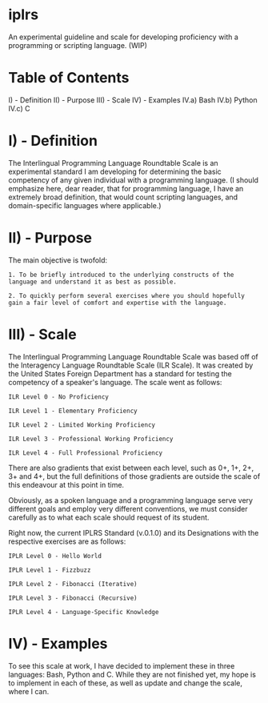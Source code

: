 # iplrs
An experimental guideline and scale for developing proficiency with a programming or scripting language. (WIP)

# Table of Contents

I) - Definition
II) - Purpose
III) - Scale
IV) - Examples
  IV.a) Bash
  IV.b) Python
  IV.c) C

I) - Definition
===============

  The Interlingual Programming Language Roundtable Scale is an experimental standard I am developing for determining the basic competency of any given individual with a programming language. (I should emphasize here, dear reader, that for programming language, I have an extremely broad definition, that would count scripting languages, and domain-specific languages where applicable.)


II) - Purpose
=============

  The main objective is twofold:

    1. To be briefly introduced to the underlying constructs of the language and understand it as best as possible.

    2. To quickly perform several exercises where you should hopefully gain a fair level of comfort and expertise with the language.

III) - Scale
============

  The Interlingual Programming Language Roundtable Scale was based off of the Interagency Language Roundtable Scale (ILR Scale). It was created by the United States Foreign Department has a standard for testing the competency of a speaker's language. The scale went as follows:

    ILR Level 0 - No Proficiency

    ILR Level 1 - Elementary Proficiency

    ILR Level 2 - Limited Working Proficiency
    
    ILR Level 3 - Professional Working Proficiency

    ILR Level 4 - Full Professional Proficiency

  There are also gradients that exist between each level, such as 0+, 1+, 2+, 3+ and 4+, but the full definitions of those gradients are outside the scale of this endeavour at this point in time.

  Obviously, as a spoken language and a programming language serve very different goals and employ very different conventions, we must consider carefully as to what each scale should request of its student.

  Right now, the current IPLRS Standard (v.0.1.0) and its Designations with the respective exercises are as follows:

    IPLR Level 0 - Hello World

    IPLR Level 1 - Fizzbuzz

    IPLR Level 2 - Fibonacci (Iterative)

    IPLR Level 3 - Fibonacci (Recursive)

    IPLR Level 4 - Language-Specific Knowledge

IV) - Examples
==============

  To see this scale at work, I have decided to implement these in three languages: Bash, Python and C. While they are not finished yet, my hope is to implement in each of these, as well as update and change the scale, where I can.


